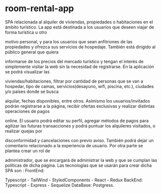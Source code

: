 # room-rental-app
SPA relacionada al alquiler de viviendas, propiedades o habitaciones en el ámbito turístico. La app está destinada a los usuarios que deseen viajar de forma turística u otro 

motivo personal, y para los usuarios que sean anfitriones de las propiedades y ofrezca sus servicios de hospedaje. También está dirigido al público general que quiera 

informarse de los precios del mercado turístico y tengan el interés de simplemente visitar la web sin la necesidad de registrarse. En la aplicación se podrá visualizar las 

viviendas/habitaciones, filtrar por cantidad de personas que se van a hospedar, tipo de camas, servicios(desayuno, wifi, piscina,  etc.), ciudades y/o países donde se busca 

alquilar, fechas disponibles, entre otros. Asimismo los usuarios/invitados podrán registrarse a la página, recibir ofertas exclusivas y realizar distintas operaciones de pagos 

online. El usuario podrá editar su perfil, agregar métodos de pagos para agilizar las futuras transacciones y podrá puntuar los alquileres visitados, o realizar quejas por 

disconformidad y cancelaciones con previo aviso. También podrá dejar un comentario relacionado a la experiencia de usuario.  Por otra parte se plantea crear un rol de 

administrador, que se encargará de administrar la web y que se cumplan las políticas de dicha página. Las tecnologías que se usarán para crear dicha SPA son :  FrontEnd: 

Typescript - TailWind - StyledComponents - React - Redux BackEnd: Typescript - Express - Sequelize  DataBase: Postgress.
